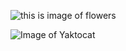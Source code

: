 ![this is image of flowers](https://2.img-dpreview.com/files/p/E~TS590x0~articles/5081755051/0652566517.jpeg)

![Image of Yaktocat](https://octodex.github.com/images/yaktocat.png)
